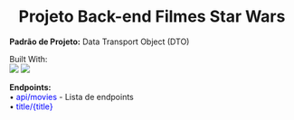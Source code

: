 <h1  align="center"> Projeto Back-end Filmes Star Wars </h1></p>
<p> <strong>   Padrão de Projeto:</strong> Data Transport Object (DTO) </p>
<p>  Built With:
<br/> <img src="https://img.shields.io/badge/Java-ED8B00?style=for-the-badge&logo=java&logoColor=white">  
<img src="https://img.shields.io/badge/Spring_Boot-F2F4F9?style=for-the-badge&logo=spring-boot"> </p>
 <strong>Endpoints: </strong> <br/> 	
     • <span style="color: blue">api/movies</span> - Lista de endpoints   <br/>
     • <span style="color: blue"> title/{title}</span>

